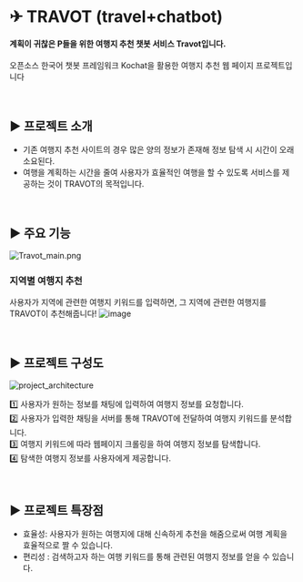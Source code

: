 # ✈ TRAVOT (travel+chatbot)
#### 계획이 귀찮은 P들을 위한 여행지 추천 챗봇 서비스 Travot입니다.
오픈소스 한국어 챗봇 프레임워크 Kochat을 활용한 여행지 추천 웹 페이지 프로젝트입니다

<br>

## ▶ 프로젝트 소개
- 기존 여행지 추천 사이트의 경우 많은 양의 정보가 존재해 정보 탐색 시 시간이 오래 소요된다.
- 여행을 계획하는 시간을 줄여 사용자가 효율적인 여행을 할 수 있도록 서비스를 제공하는 것이 TRAVOT의 목적입니다.
<br>

## ▶ 주요 기능
![Travot_main.png](https://user-images.githubusercontent.com/79097171/224490740-7ce52bdc-1822-421a-a76c-7b60f844e6fb.png)
### 지역별 여행지 추천
사용자가 지역에 관련한 여행지 키워드를 입력하면, 그 지역에 관련한 여행지를 TRAVOT이 추천해줍니다!
![image](https://user-images.githubusercontent.com/79097171/224490857-4d6ba9fc-fa3f-4e81-9bba-4d582c430eb2.png)


<br>

## ▶ 프로젝트 구성도

![project_architecture](https://user-images.githubusercontent.com/79097171/224551872-bd480a8d-65b9-456b-8dff-9e03b44f816b.png)

1️⃣ 사용자가 원하는 정보를 채팅에 입력하여 여행지 정보를 요청합니다.<br>
2️⃣ 사용자가 입력한 채팅을 서버를 통해 TRAVOT에 전달하여 여행지 키워드를 분석합니다.<br>
3️⃣ 여행지 키워드에 따라 웹페이지 크롤링을 하여 여행지 정보를 탐색합니다.<br>
4️⃣ 탐색한 여행지 정보를 사용자에게 제공합니다.<br>

<br>

## ▶ 프로젝트 특장점
- 효율성: 사용자가 원하는 여행지에 대해 신속하게 추천을 해줌으로써 여행 계획을 효율적으로 짤 수 있습니다.
- 편리성 : 검색하고자 하는 여행 키워드를 통해 관련된 여행지 정보를 얻을 수 있습니다.
